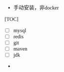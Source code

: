 <span  style="font-family: Simsun,serif; font-size: 17px; ">

- 手动安装，非docker

[TOC]

- [ ] mysql
- [ ] redis
- [ ] git
- [ ] maven
- [ ] jdk
- 

</span>